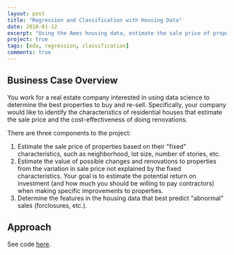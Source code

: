 ```yaml
---
layout: post
title: "Regression and Classification with Housing Data"
date: 2018-01-12
excerpt: "Using the Ames housing data, estimate the sale price of properties and determine features that best predict abnormal sales. General Assembly - Data Science Immersive Project 3."
project: true
tags: [eda, regression, classification]
comments: true
---
```


## Business Case Overview

You work for a real estate company interested in using data science to determine the best properties to buy and re-sell. Specifically, your company would like to identify the characteristics of residential houses that estimate the sale price and the cost-effectiveness of doing renovations.

There are three components to the project:

1. Estimate the sale price of properties based on their "fixed" characteristics, such as neighborhood, lot size, number of stories, etc.
2. Estimate the value of possible changes and renovations to properties from the variation in sale price not explained by the fixed characteristics. Your goal is to estimate the potential return on investment (and how much you should be willing to pay contractors) when making specific improvements to properties.
3. Determine the features in the housing data that best predict "abnormal" sales (forclosures, etc.).

## Approach

See code [here](https://github.com/heidicq/dsi2-projects/blob/master/project-three/project-03.ipynb).
